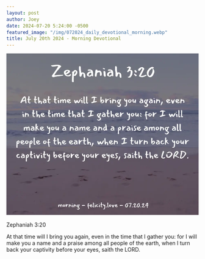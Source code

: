 ```yaml
---
layout: post
author: Joey
date: 2024-07-20 5:24:00 -0500
featured_image: "/img/072024_daily_devotional_morning.webp"
title: July 20th 2024 - Morning Devotional
---
```


[![July 20th 2024 - Morning Devotional](/img/072024_daily_devotional_morning.webp)](/img/072024_daily_devotional_morning.webp)

Zephaniah 3:20

At that time will I bring you again, even in the time that I gather you: for I will make you a name and a praise among all people of the earth, when I turn back your captivity before your eyes, saith the LORD.


<!-- <hr>

Please consider purchasing a mug to support the page by clicking the image below, thank you!

[![June 20th 2024 - Morning Devotional - Mug](/img/mugs/061124_morning_mug.webp)](https://www.joeybrinkman.com/shop) -->